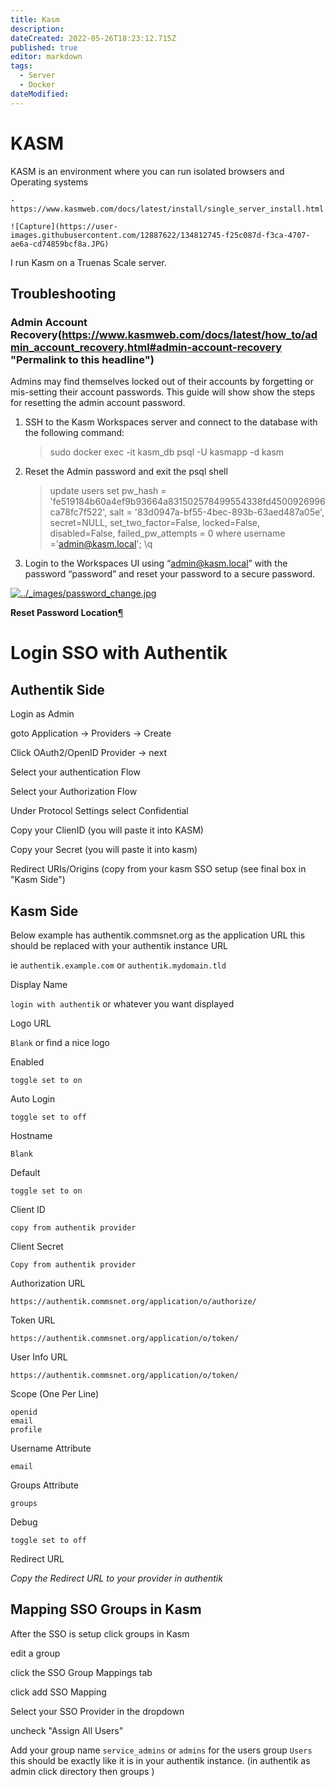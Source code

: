 ```yaml
---
title: Kasm
description: 
dateCreated: 2022-05-26T18:23:12.715Z
published: true
editor: markdown
tags:
  - Server
  - Docker
dateModified: 
---
```

# KASM

KASM is an environment where you can run isolated browsers and Operating systems

	- https://www.kasmweb.com/docs/latest/install/single_server_install.html

	![Capture](https://user-images.githubusercontent.com/12887622/134812745-f25c087d-f3ca-4707-ae6a-cd74859bcf8a.JPG)

I run Kasm on a Truenas Scale server. 

## Troubleshooting
### Admin Account Recovery(https://www.kasmweb.com/docs/latest/how_to/admin_account_recovery.html#admin-account-recovery "Permalink to this headline")

Admins may find themselves locked out of their accounts by forgetting or mis-setting their account passwords. This guide will show show the steps for resetting the admin account password.

1.  SSH to the Kasm Workspaces server and connect to the database with the following command:
    
    > sudo docker exec -it kasm_db psql -U kasmapp -d kasm
    
2.  Reset the Admin password and exit the psql shell
    
    > update users set
    >     pw_hash = 'fe519184b60a4ef9b93664a831502578499554338fd4500926996ca78fc7f522',
    >     salt = '83d0947a-bf55-4bec-893b-63aed487a05e',
    >     secret=NULL, set_two_factor=False, locked=False,
    >     disabled=False, failed_pw_attempts = 0 where username ='admin@kasm.local';
    > \q
    
3.  Login to the Workspaces UI using “admin@kasm.local” with the password “password” and reset your password to a secure password.
    

[![../_images/password_change.jpg](https://www.kasmweb.com/docs/latest/_images/password_change.jpg)](https://www.kasmweb.com/docs/latest/_images/password_change.jpg)

**Reset Password Location**[¶](https://www.kasmweb.com/docs/latest/how_to/admin_account_recovery.html#id1 "Permalink to this image")

# Login SSO with Authentik

## Authentik Side

Login as Admin

goto Application -> Providers -> Create

Click OAuth2/OpenID Provider -> next

Select your authentication Flow

Select your Authorization Flow

Under Protocol Settings select Confidential

Copy your ClienID (you will paste it into KASM)

Copy your Secret (you will paste it into kasm)

Redirect URIs/Origins (copy from your kasm SSO setup (see final box in "Kasm Side")

## Kasm Side

Below example has authentik.commsnet.org as the application URL this should be replaced with your authentik instance URL

ie `authentik.example.com` or `authentik.mydomain.tld`

Display Name

`login with authentik` or whatever you want displayed

Logo URL

`Blank` or find a nice logo

Enabled

`toggle set to on`

Auto Login

`toggle set to off`

Hostname

`Blank`

Default

`toggle set to on`

Client ID

`copy from authentik provider`

Client Secret

`Copy from authentik provider`

Authorization URL

`https://authentik.commsnet.org/application/o/authorize/`

Token URL

`https://authentik.commsnet.org/application/o/token/`

User Info URL

`https://authentik.commsnet.org/application/o/token/`

Scope (One Per Line)

```
openid
email
profile
```

Username Attribute

`email`

Groups Attribute

`groups`

Debug

`toggle set to off`

Redirect URL

*Copy the Redirect URL to your provider in authentik*

## Mapping SSO Groups in Kasm

After the SSO is setup click groups in Kasm

edit a group

click the SSO Group Mappings tab

click add SSO Mapping

Select your SSO Provider in the dropdown

uncheck "Assign All Users"

Add your group name `service_admins` or `admins` for the users group `Users` this should be exactly like it is in your authentik instance. (in authentik as admin click directory then groups )